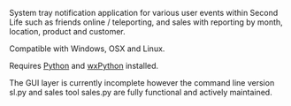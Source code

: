 System tray notification application for various user events within Second Life such as friends online / teleporting, and sales with reporting by month, location, product and customer.

Compatible with Windows, OSX and Linux.

Requires [Python](http://python.org) and [wxPython](http://wxpython.org) installed.

The GUI layer is currently incomplete however the command line version sl.py and sales tool sales.py are fully functional and actively maintained.